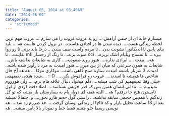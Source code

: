 ```yaml
---
title: "August 05, 2014 at 03:40AM"
date: "2014-08-04"
categories: 
  - "strixmood"
---
```


میسازم خانه ای از جنس آرامش.... رو به غروب غروب را می سازم.... غروب مهم ترین لحظه زندگی هست.... دیده شدن ها در افتادن هاست... در نزول کردن هاست هه.... باید بیای پایین تا اندیکاتورا نشونت بدن... تا مردم واست صف ببندن... درجا باید بزنی تا رو روا بقاپنت... تا mfi صوت بزنه... تا رنگ از رخسار cci بپره.... تا تمساح ویلیام اشک بریزه... هه... بیفت .... ایرادی نداره.... هنوز روند صعودیه.... کاری به شایعات نداشته باش... شایعات به همون سرعتی که میان از بین میرن... هنوز امیدت به مرد دارآویز شده باشه.. امیدت 3 سرباز باشعه امیدت ستاره صبح گاهی باشه... موکاری موکا ... هه هه آخ حال میده هیچی نمیفهمی.... :-D شاخص ها همیشه نا امیدند.... غروب رو فراموش نکن..... خیلی وقتا نمیفهمیم کی شب میشه.... دلم میخواد دنبال علاقه هام برم..... ولی هووووم نمیدونم..... نادانی انسان همین بس که قدر خویش نشناسد.... اصلا دقت کردی از اول تابستون هیچ جا نرفتم؟ هه... البته هفته ای دوبار پام به بیمارستان باز میشه که تو کل زندگیم با همچین حجمی سابقه نداشته... راستی گول حجم هارو نخور.... و احتمالا نمیشه از زندگی نوسان گرفت.... حد ضررم رد شد.... هه tyto بعد از 18 ساعت تحلیل بازار و کد نویسی رسما جلو چشم فقط خط و نمودار بالا پایین میشه... هه
